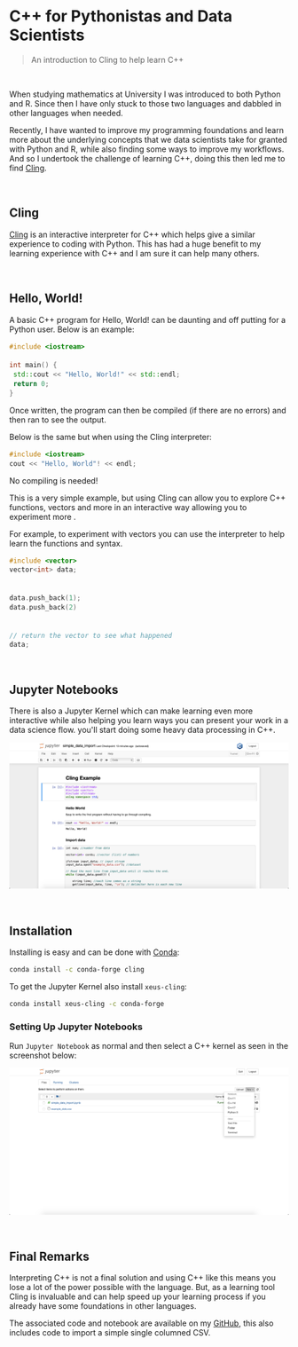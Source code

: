# C++ for Pythonistas and Data Scientists
> An introduction to Cling to help learn C++

<br>

When studying mathematics at University I was introduced to both Python and R. Since then I have only stuck to those two languages and dabbled in other languages when needed.

Recently, I have wanted to improve my programming foundations and learn more about the underlying concepts that we data scientists take for granted with Python and R, while also finding some ways to improve my workflows. And so I undertook the challenge of learning C++, doing this then led me to find [Cling](https://root.cern.ch/cling).


<br>


## Cling
[Cling](https://root.cern.ch/cling) is an interactive interpreter for C++ which helps give a similar experience to coding with Python. This has had a huge benefit to my learning experience with C++ and I am sure it can help many others.


<br>


## Hello, World!
A basic C++ program for Hello, World! can be daunting and off putting for a Python user. Below is an example:

```cpp
#include <iostream>

int main() {
 std::cout << "Hello, World!" << std::endl;
 return 0;
}
```

Once written, the program can then be compiled (if there are no errors) and then ran to see the output.


Below is the same but when using the Cling interpreter:


```cpp
#include <iostream>
cout << "Hello, World"! << endl;
```

No compiling is needed!


This is a very simple example, but using Cling can allow you to explore C++ functions, vectors and more in an interactive way allowing you to experiment more .


For example, to experiment with vectors you can use the interpreter to help learn the functions and syntax.


```cpp
#include <vector>
vector<int> data;


data.push_back(1);
data.push_back(2)


// return the vector to see what happened
data;
```

<br>


## Jupyter Notebooks
There is also a Jupyter Kernel which can make learning even more interactive while also helping you learn ways you can present your work in a data science flow. you'll start doing some heavy data processing in C++.


![](/images/post_images/cpp_for_data_scientists/screenshot2.png "Example Notebook.")

<br>


## Installation
Installing is easy and can be done with [Conda](https://anaconda.org/anaconda/conda):

```bash
conda install -c conda-forge cling
```

To get the Jupyter Kernel also install `xeus-cling`:
```bash
conda install xeus-cling -c conda-forge
```

### Setting Up Jupyter Notebooks
Run `Jupyter Notebook` as normal and then select a C++ kernel as seen in the screenshot below:

![](/images/post_images/cpp_for_data_scientists/screenshot1.png "Creating a C++ Kernel.")

<br>


## Final Remarks
Interpreting C++ is not a final solution and using C++ like this means you lose a lot of the power possible with the language. But, as a learning tool Cling is invaluable and can help speed up your learning process if you already have some foundations in other languages.

The associated code and notebook are available on my [GitHub](https://github.com/henriwoodcock/blog-post-codes), this also includes code to import a simple single columned CSV.

